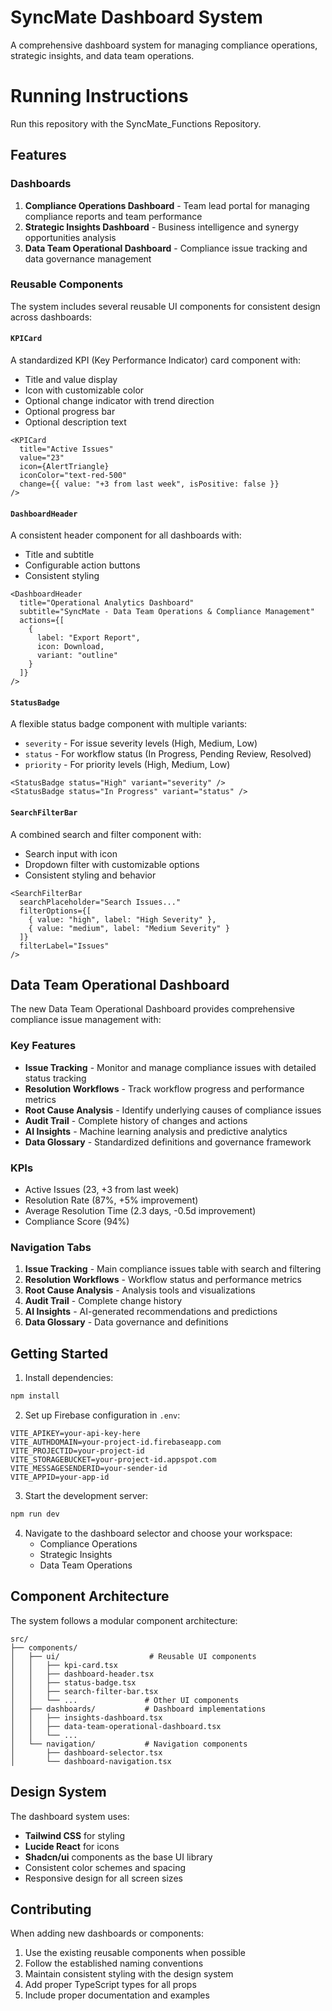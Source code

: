 # SyncMate Dashboard System

A comprehensive dashboard system for managing compliance operations, strategic insights, and data team operations.

# Running Instructions
Run this repository with the SyncMate_Functions Repository.

## Features

### Dashboards

1. **Compliance Operations Dashboard** - Team lead portal for managing compliance reports and team performance
2. **Strategic Insights Dashboard** - Business intelligence and synergy opportunities analysis
3. **Data Team Operational Dashboard** - Compliance issue tracking and data governance management

### Reusable Components

The system includes several reusable UI components for consistent design across dashboards:

#### `KPICard`
A standardized KPI (Key Performance Indicator) card component with:
- Title and value display
- Icon with customizable color
- Optional change indicator with trend direction
- Optional progress bar
- Optional description text

```tsx
<KPICard
  title="Active Issues"
  value="23"
  icon={AlertTriangle}
  iconColor="text-red-500"
  change={{ value: "+3 from last week", isPositive: false }}
/>
```

#### `DashboardHeader`
A consistent header component for all dashboards with:
- Title and subtitle
- Configurable action buttons
- Consistent styling

```tsx
<DashboardHeader
  title="Operational Analytics Dashboard"
  subtitle="SyncMate - Data Team Operations & Compliance Management"
  actions={[
    {
      label: "Export Report",
      icon: Download,
      variant: "outline"
    }
  ]}
/>
```

#### `StatusBadge`
A flexible status badge component with multiple variants:
- `severity` - For issue severity levels (High, Medium, Low)
- `status` - For workflow status (In Progress, Pending Review, Resolved)
- `priority` - For priority levels (High, Medium, Low)

```tsx
<StatusBadge status="High" variant="severity" />
<StatusBadge status="In Progress" variant="status" />
```

#### `SearchFilterBar`
A combined search and filter component with:
- Search input with icon
- Dropdown filter with customizable options
- Consistent styling and behavior

```tsx
<SearchFilterBar
  searchPlaceholder="Search Issues..."
  filterOptions={[
    { value: "high", label: "High Severity" },
    { value: "medium", label: "Medium Severity" }
  ]}
  filterLabel="Issues"
/>
```

## Data Team Operational Dashboard

The new Data Team Operational Dashboard provides comprehensive compliance issue management with:

### Key Features
- **Issue Tracking** - Monitor and manage compliance issues with detailed status tracking
- **Resolution Workflows** - Track workflow progress and performance metrics
- **Root Cause Analysis** - Identify underlying causes of compliance issues
- **Audit Trail** - Complete history of changes and actions
- **AI Insights** - Machine learning analysis and predictive analytics
- **Data Glossary** - Standardized definitions and governance framework

### KPIs
- Active Issues (23, +3 from last week)
- Resolution Rate (87%, +5% improvement)
- Average Resolution Time (2.3 days, -0.5d improvement)
- Compliance Score (94%)

### Navigation Tabs
1. **Issue Tracking** - Main compliance issues table with search and filtering
2. **Resolution Workflows** - Workflow status and performance metrics
3. **Root Cause Analysis** - Analysis tools and visualizations
4. **Audit Trail** - Complete change history
5. **AI Insights** - AI-generated recommendations and predictions
6. **Data Glossary** - Data governance and definitions

## Getting Started

1. Install dependencies:
```bash
npm install
```

2. Set up Firebase configuration in `.env`:
```
VITE_APIKEY=your-api-key-here
VITE_AUTHDOMAIN=your-project-id.firebaseapp.com
VITE_PROJECTID=your-project-id
VITE_STORAGEBUCKET=your-project-id.appspot.com
VITE_MESSAGESENDERID=your-sender-id
VITE_APPID=your-app-id
```

3. Start the development server:
```bash
npm run dev
```

4. Navigate to the dashboard selector and choose your workspace:
   - Compliance Operations
   - Strategic Insights
   - Data Team Operations

## Component Architecture

The system follows a modular component architecture:

```
src/
├── components/
│   ├── ui/                    # Reusable UI components
│   │   ├── kpi-card.tsx
│   │   ├── dashboard-header.tsx
│   │   ├── status-badge.tsx
│   │   ├── search-filter-bar.tsx
│   │   └── ...               # Other UI components
│   ├── dashboards/           # Dashboard implementations
│   │   ├── insights-dashboard.tsx
│   │   ├── data-team-operational-dashboard.tsx
│   │   └── ...
│   └── navigation/           # Navigation components
│       ├── dashboard-selector.tsx
│       └── dashboard-navigation.tsx
```

## Design System

The dashboard system uses:
- **Tailwind CSS** for styling
- **Lucide React** for icons
- **Shadcn/ui** components as the base UI library
- Consistent color schemes and spacing
- Responsive design for all screen sizes

## Contributing

When adding new dashboards or components:

1. Use the existing reusable components when possible
2. Follow the established naming conventions
3. Maintain consistent styling with the design system
4. Add proper TypeScript types for all props
5. Include proper documentation and examples
